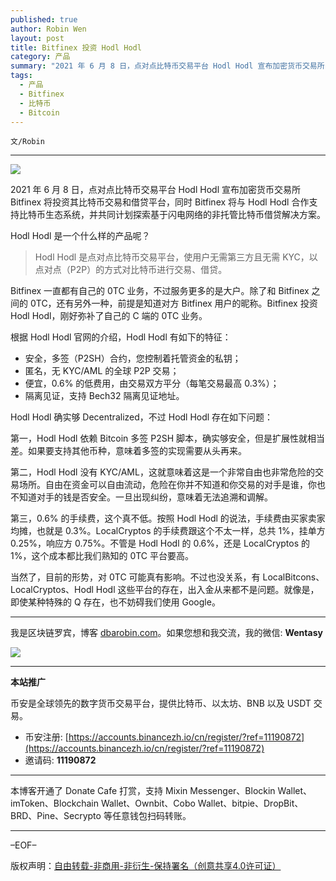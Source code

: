 ```yaml
---
published: true
author: Robin Wen
layout: post
title: Bitfinex 投资 Hodl Hodl
category: 产品
summary: "2021 年 6 月 8 日，点对点比特币交易平台 Hodl Hodl 宣布加密货币交易所 Bitfinex 将投资其比特币交易和借贷平台，同时 Bitfinex 将与 Hodl Hodl 合作支持比特币生态系统，并共同计划探索基于闪电网络的非托管比特币借贷解决方案。当然了，目前的形势，对 0TC 可能真有影响。不过也没关系，有 LocalBitcons、LocalCryptos、Hodl Hodl 这些平台的存在，出入金从来都不是问题。就像是，即使某种特殊的墙存在，也不妨碍我们使用 Google。"
tags:
  - 产品
  - Bitfinex
  - 比特币
  - Bitcoin
---
```


`文/Robin`

***

![](https://cdn.dbarobin.com/ubak7tq.png)

2021 年 6 月 8 日，点对点比特币交易平台 Hodl Hodl 宣布加密货币交易所 Bitfinex 将投资其比特币交易和借贷平台，同时 Bitfinex 将与 Hodl Hodl 合作支持比特币生态系统，并共同计划探索基于闪电网络的非托管比特币借贷解决方案。

Hodl Hodl 是一个什么样的产品呢？

> Hodl Hodl 是点对点比特币交易平台，使用户无需第三方且无需 KYC，以点对点（P2P）的方式对比特币进行交易、借贷。

Bitfinex 一直都有自己的 0TC 业务，不过服务更多的是大户。除了和 Bitfinex 之间的 0TC，还有另外一种，前提是知道对方 Bitfinex 用户的昵称。Bitfinex 投资 Hodl Hodl，刚好弥补了自己的 C 端的 0TC 业务。

根据 Hodl Hodl 官网的介绍，Hodl Hodl 有如下的特征：

* 安全，多签（P2SH）合约，您控制着托管资金的私钥；
* 匿名，无 KYC/AML 的全球 P2P 交易；
* 便宜，0.6% 的低费用，由交易双方平分（每笔交易最高 0.3%）；
* 隔离见证，支持 Bech32 隔离见证地址。

Hodl Hodl 确实够 Decentralized，不过 Hodl Hodl 存在如下问题：

第一，Hodl Hodl 依赖 Bitcoin 多签 P2SH 脚本，确实够安全，但是扩展性就相当差。如果要支持其他币种，意味着多签的实现需要从头再来。

第二，Hodl Hodl 没有 KYC/AML，这就意味着这是一个非常自由也非常危险的交易场所。自由在资金可以自由流动，危险在你并不知道和你交易的对手是谁，你也不知道对手的钱是否安全。一旦出现纠纷，意味着无法追溯和调解。

第三，0.6% 的手续费，这个真不低。按照 Hodl Hodl 的说法，手续费由买家卖家均摊，也就是 0.3%。LocalCryptos 的手续费跟这个不太一样，总共 1%，挂单方 0.25%，响应方 0.75%。不管是 Hodl Hodl 的 0.6%，还是 LocalCryptos 的 1%，这个成本都比我们熟知的 0TC 平台要高。

当然了，目前的形势，对 0TC 可能真有影响。不过也没关系，有 LocalBitcons、LocalCryptos、Hodl Hodl 这些平台的存在，出入金从来都不是问题。就像是，即使某种特殊的 Q 存在，也不妨碍我们使用 Google。

***

我是区块链罗宾，博客 [dbarobin.com](https://dbarobin.com/)。如果您想和我交流，我的微信: **Wentasy**

![](https://cdn.dbarobin.com/v4yywe2.png)

***

**本站推广**

币安是全球领先的数字货币交易平台，提供比特币、以太坊、BNB 以及 USDT 交易。

* 币安注册: [https://accounts.binancezh.io/cn/register/?ref=11190872](https://accounts.binancezh.io/cn/register/?ref=11190872)
* 邀请码: **11190872**

***

本博客开通了 Donate Cafe 打赏，支持 Mixin Messenger、Blockin Wallet、imToken、Blockchain Wallet、Ownbit、Cobo Wallet、bitpie、DropBit、BRD、Pine、Secrypto 等任意钱包扫码转账。

<center>
    <div class="--donate-button"
         data-button-id="f8b9df0d-af9a-460d-8258-d3f435445075"
    ></div>
</center>

***

–EOF–

版权声明：[自由转载-非商用-非衍生-保持署名（创意共享4.0许可证）](http://creativecommons.org/licenses/by-nc-nd/4.0/deed.zh)